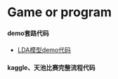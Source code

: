 # Game or program
#### demo套路代码
* [LDA模型demo代码](https://github.com/zhnagchulan/ML_game_program/blob/master/LDA_Gibbs_demo.ipynb)
#### kaggle、天池比赛完整流程代码
